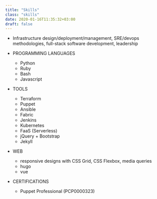 ```yaml
---
title: "Skills"
class: "skills"
date: 2020-01-16T11:35:32+03:00
draft: false
---
```


- Infrastructure design/deployment/management, SRE/devops methodologies, full-stack software development, leadership

- PROGRAMMING LANGUAGES
  - Python
  - Ruby
  - Bash
  - Javascript

- TOOLS
  - Terraform
  - Puppet
  - Ansible
  - Fabric
  - Jenkins
  - Kubernetes
  - FaaS (Serverless)
  - jQuery + Bootstrap
  - Jekyll

- WEB
  - responsive designs with CSS Grid, CSS Flexbox, media queries
  - hugo
  - vue

- CERTIFICATIONS
  - Puppet Professional (PCP0000323)
